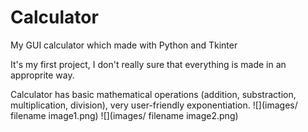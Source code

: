 # Calculator


My GUI calculator which made with Python and Tkinter

It's my first project, I don't really sure that everything is made in an approprite way.

Calculator has basic mathematical operations (addition, substraction, multiplication, division), very user-friendly exponentiation.
![](images/ filename image1.png)
![](images/ filename image2.png)

